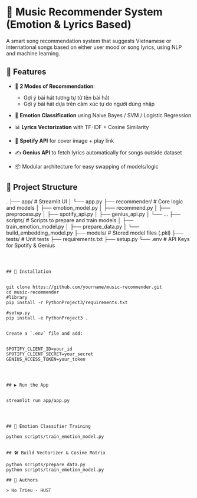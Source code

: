 # 🎵 Music Recommender System (Emotion & Lyrics Based)

A smart song recommendation system that suggests Vietnamese or international songs based on either user mood or song lyrics, using NLP and machine learning.



## 🚀 Features

- 🎯 **2 Modes of Recommendation**:
  - Gợi ý bài hát tương tự từ tên bài hát
  - Gợi ý bài hát dựa trên cảm xúc tự do người dùng nhập

- 🧠 **Emotion Classification** using Naive Bayes / SVM / Logistic Regression
- 📊 **Lyrics Vectorization** with TF-IDF + Cosine Similarity
- 🎵 **Spotify API** for cover image + play link
- ✍️ **Genius API** to fetch lyrics automatically for songs outside dataset
- 📦 Modular architecture for easy swapping of models/logic



## 📁 Project Structure


.
├── app/                 # Streamlit UI
│   └── app.py
├── recommender/         # Core logic and models
│   ├── emotion_model.py
│   ├── recommend.py
│   ├── preprocess.py
│   ├── spotify_api.py
│   ├── genius_api.py
│   └── ...
├── scripts/             # Scripts to prepare and train models
│   ├── train_emotion_model.py
│   ├── prepare_data.py
│   └── build_embedding_model.py
├── models/              # Stored model files (.pkl)
├── tests/               # Unit tests
├── requirements.txt
├── setup.py
└── .env                 # API Keys for Spotify & Genius
```



## 🔧 Installation


git clone https://github.com/yourname/music-recommender.git
cd music-recommender
#library
pip install -r PythonProject3/requirements.txt

#setup.py
pip install -e PythonProject3 .


Create a `.env` file and add:


SPOTIFY_CLIENT_ID=your_id
SPOTIFY_CLIENT_SECRET=your_secret
GENIUS_ACCESS_TOKEN=your_token




## ▶️ Run the App


streamlit run app/app.py




## 🧪 Emotion Classifier Training

python scripts/train_emotion_model.py


## 🛠 Build Vectorizer & Cosine Matrix

python scripts/prepare_data.py
python scripts/train_emotion_model.py

## 📌 Authors

> Ho Trieu - HUST

